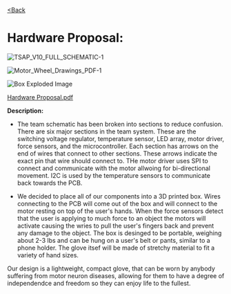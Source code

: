 
[<Back](https://team-208-github-io.github.io/egr314-team208.github.io/)

# Hardware Proposal: 

![TSAP_V10_FULL_SCHEMATIC-1](https://user-images.githubusercontent.com/93965371/234107738-574bb77e-09e0-4cc7-a913-b657c7c2f1f1.png)

![Motor_Wheel_Drawings_PDF-1](https://user-images.githubusercontent.com/93965371/234371064-035c9df2-a176-4f21-9d54-11f0e8e38610.png)

![Box Exploded Image](https://user-images.githubusercontent.com/93965371/234371189-d0385ce9-2c1e-4dcd-b9a5-4fc5450d09aa.png)


[Hardware Proposal.pdf](https://github.com/Team-208-github-io/Team-208/files/10964633/Hardware.Proposal.pdf)
 
**Description:**
* The team schematic has been broken into sections to reduce confusion\. There are six major sections in the team system\. These are the switching voltage regulator, temperature sensor, LED array, motor driver, force sensors, and the microcontroller\. Each section has arrows on the end of wires that connect to other sections\. These arrows indicate the exact pin that wire should connect to\. THe motor driver uses SPI to connect and communicate with the motor allwoing for bi-directional movement\. I2C is used by the temperature sensors to communicate back towards the PCB\. 

* We decided to place all of our components into a 3D printed box\. Wires connecting to the PCB will come out of the box and will connect to the motor resting on top of the user's hands\. When the force sensors detect that the user is applying to much force to an object the motors will activate causing  the wries to pull the user's fingers back and prevent any damage to the object\. The box is desinged to be portable, weighing about 2-3 lbs and can be hung on a user's belt or pants, similar to a phone holder\. The glove itsef will be made of stretchy material to fit a variety of hand sizes\. 

Our design is a lightweight, compact glove, that can be worn by anybody suffering from motor neuron diseases, allowing for them to have a degree of independendce and freedom so they can enjoy life to the fullest\.


